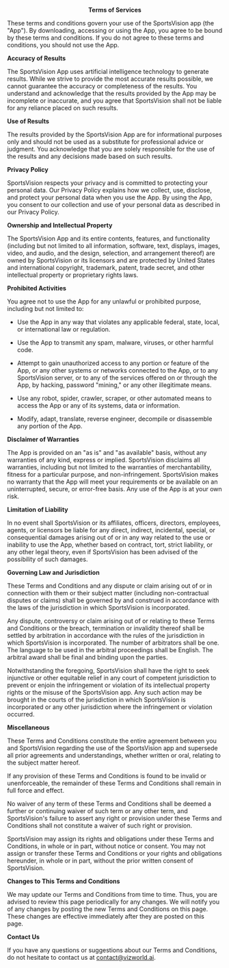 <p align='center'>
<strong>Terms of Services</strong>
</p>

These terms and conditions govern your use of the SportsVision app (the
"App"). By downloading, accessing or using the App, you agree to be
bound by these terms and conditions. If you do not agree to these terms
and conditions, you should not use the App. 

**Accuracy of Results**

The SportsVision App uses artificial intelligence technology to generate
results. While we strive to provide the most accurate results possible,
we cannot guarantee the accuracy or completeness of the results. You
understand and acknowledge that the results provided by the App may be
incomplete or inaccurate, and you agree that SportsVision shall not be
liable for any reliance placed on such results.

**Use of Results**

The results provided by the SportsVision App are for informational
purposes only and should not be used as a substitute for professional
advice or judgment. You acknowledge that you are solely responsible for
the use of the results and any decisions made based on such results. 

**Privacy Policy**

SportsVision respects your privacy and is committed to protecting your
personal data. Our Privacy Policy explains how we collect, use,
disclose, and protect your personal data when you use the App. By using
the App, you consent to our collection and use of your personal data as
described in our Privacy Policy. 

**Ownership and Intellectual Property**

The SportsVision App and its entire contents, features, and
functionality (including but not limited to all information, software,
text, displays, images, video, and audio, and the design, selection, and
arrangement thereof) are owned by SportsVision or its licensors and are
protected by United States and international copyright, trademark,
patent, trade secret, and other intellectual property or proprietary
rights laws. 

**Prohibited Activities**

You agree not to use the App for any unlawful or prohibited purpose,
including but not limited to: 

-   Use the App in any way that violates any applicable federal, state,
    local, or international law or regulation. 

-   Use the App to transmit any spam, malware, viruses, or other harmful
    code. 

-   Attempt to gain unauthorized access to any portion or feature of the
    App, or any other systems or networks connected to the App, or to
    any SportsVision server, or to any of the services offered on or
    through the App, by hacking, password \"mining,\" or any other
    illegitimate means. 

-   Use any robot, spider, crawler, scraper, or other automated means to
    access the App or any of its systems, data or information. 

-   Modify, adapt, translate, reverse engineer, decompile or disassemble
    any portion of the App. 

**Disclaimer of Warranties**

The App is provided on an "as is" and "as available" basis, without any
warranties of any kind, express or implied. SportsVision disclaims all
warranties, including but not limited to the warranties of
merchantability, fitness for a particular purpose, and non-infringement.
SportsVision makes no warranty that the App will meet your requirements
or be available on an uninterrupted, secure, or error-free basis. Any
use of the App is at your own risk. 

**Limitation of Liability**

In no event shall SportsVision or its affiliates, officers, directors,
employees, agents, or licensors be liable for any direct, indirect,
incidental, special, or consequential damages arising out of or in any
way related to the use or inability to use the App, whether based on
contract, tort, strict liability, or any other legal theory, even if
SportsVision has been advised of the possibility of such damages. 

**Governing Law and Jurisdiction**

These Terms and Conditions and any dispute or claim arising out of or in
connection with them or their subject matter (including non-contractual
disputes or claims) shall be governed by and construed in accordance
with the laws of the jurisdiction in which SportsVision is
incorporated. 

Any dispute, controversy or claim arising out of or relating to these
Terms and Conditions or the breach, termination or invalidity thereof
shall be settled by arbitration in accordance with the rules of the
jurisdiction in which SportsVision is incorporated. The number of
arbitrators shall be one. The language to be used in the arbitral
proceedings shall be English. The arbitral award shall be final and
binding upon the parties. 

Notwithstanding the foregoing, SportsVision shall have the right to seek
injunctive or other equitable relief in any court of competent
jurisdiction to prevent or enjoin the infringement or violation of its
intellectual property rights or the misuse of the SportsVision app. Any
such action may be brought in the courts of the jurisdiction in which
SportsVision is incorporated or any other jurisdiction where the
infringement or violation occurred. 

**Miscellaneous**

These Terms and Conditions constitute the entire agreement between you
and SportsVision regarding the use of the SportsVision app and supersede
all prior agreements and understandings, whether written or oral,
relating to the subject matter hereof. 

If any provision of these Terms and Conditions is found to be invalid or
unenforceable, the remainder of these Terms and Conditions shall remain
in full force and effect. 

No waiver of any term of these Terms and Conditions shall be deemed a
further or continuing waiver of such term or any other term, and
SportsVision's failure to assert any right or provision under these
Terms and Conditions shall not constitute a waiver of such right or
provision. 

SportsVision may assign its rights and obligations under these Terms and
Conditions, in whole or in part, without notice or consent. You may not
assign or transfer these Terms and Conditions or your rights and
obligations hereunder, in whole or in part, without the prior written
consent of SportsVision. 

**Changes to This Terms and Conditions**

We may update our Terms and Conditions from time to time. Thus, you are
advised to review this page periodically for any changes. We will notify
you of any changes by posting the new Terms and Conditions on this page.
These changes are effective immediately after they are posted on this
page. 

**Contact Us**

If you have any questions or suggestions about our Terms and Conditions,
do not hesitate to contact us at
contact@vizworld.ai.

 
